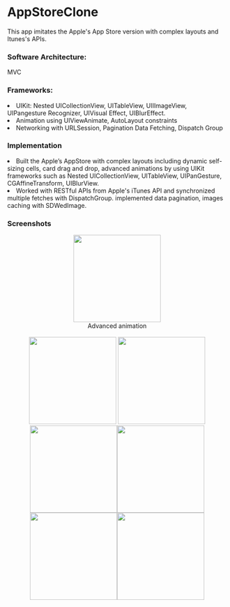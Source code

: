 # AppStoreClone
This app imitates the Apple's App Store version with complex layouts and Itunes's APIs. 

### Software Architecture: 
MVC 

### Frameworks: 
<li>UIKit: Nested UICollectionView, UITableView, UIIImageView, UIPangesture Recognizer, UIVisual Effect, UIBlurEffect.</li>
<li>Animation using UIViewAnimate, AutoLayout constraints</li>
<li>Networking with URLSession, Pagination Data Fetching, Dispatch Group</li>

### Implementation 
<li>Built the Apple’s AppStore with complex layouts including dynamic self-sizing cells, card drag and drop, advanced animations by using UIKit frameworks such as Nested UICollectionView, UITableView, UIPanGesture, CGAffineTransform, UIBlurView. </li>
<li>Worked with RESTful APIs from Apple's iTunes API and synchronized multiple fetches with DispatchGroup. implemented data pagination, images caching with SDWedImage.</li>

### Screenshots
<p align="center">
<img width="200" src="https://user-images.githubusercontent.com/32318345/97300043-00b06800-18aa-11eb-96ae-869facbfee68.gif">
<br>
Advanced animation
<br>
<br>
<img width="200" src="https://user-images.githubusercontent.com/32318345/97297784-99dd7f80-18a6-11eb-9583-285009f1980a.png"> <img width="200" src="https://user-images.githubusercontent.com/32318345/97297794-9cd87000-18a6-11eb-8ae4-a93aa832143d.png">
<img width="200" src="https://user-images.githubusercontent.com/32318345/97297799-9ea23380-18a6-11eb-9d17-9d4a5e9c606f.png"><img width="200" src="https://user-images.githubusercontent.com/32318345/97297817-a4981480-18a6-11eb-8a3f-55b8282e3eee.png">
<img width="200" src="https://user-images.githubusercontent.com/32318345/97297826-a7930500-18a6-11eb-8235-026457d31a3e.png"><img width="200" src="https://user-images.githubusercontent.com/32318345/97297840-abbf2280-18a6-11eb-9c56-c14ca74d2c19.png">
